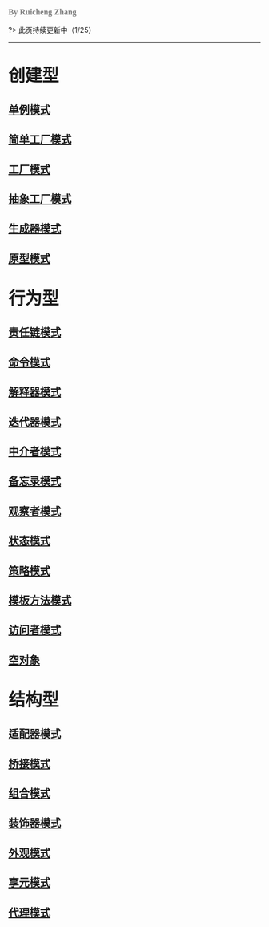 ### <font size=3pt face="MV Boli" color="gray">By Ruicheng Zhang</font>

?> 此页持续更新中（1/25）

<hr>


# <big><b>创建型</big>

## [单例模式](Singleton.md)

## [简单工厂模式]()

## [工厂模式](factory.md)

## [抽象工厂模式]()

## [生成器模式]()

## [原型模式]()

# <big><b>行为型</big>

## [责任链模式]()

## [命令模式]()

## [解释器模式]()

## [迭代器模式]()

## [中介者模式]()

## [备忘录模式]()

## [观察者模式]()

## [状态模式]()

## [策略模式]()

## [模板方法模式]()

## [访问者模式]()

## [空对象]()

# <big><b>结构型</big>

## [适配器模式]()

## [桥接模式]()

## [组合模式]()

## [装饰器模式]()

## [外观模式]()

## [享元模式]()

## [代理模式]()

